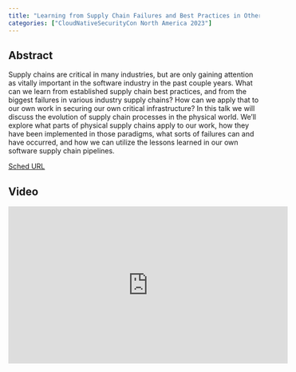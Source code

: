 ```yaml
---
title: "Learning from Supply Chain Failures and Best Practices in Other Industries - Demian Ginther, Superorbital, LLC"
categories: ["CloudNativeSecurityCon North America 2023"]
---
```


## Abstract

Supply chains are critical in many industries, but are only gaining attention as vitally important in the software industry in the past couple years. What can we learn from established supply chain best practices, and from the biggest failures in various industry supply chains? How can we apply that to our own work in securing our own critical infrastructure? In this talk we will discuss the evolution of supply chain processes in the physical world. We’ll explore what parts of physical supply chains apply to our work, how they have been implemented in those paradigms, what sorts of failures can and have occurred, and how we can utilize the lessons learned in our own software supply chain pipelines.

[Sched URL](https://cloudnativesecurityconna23.sched.com/event/7d0bf2c50eedb51d98e3f10c9a25e98d)

## Video

<iframe width='560' height='315' src='https://www.youtube.com/embed/aTL_UIPWw9E' frameborder='0' allow='accelerometer; autoplay; encrypted-media; gyroscope; picture-in-picture' allowfullscreen></iframe>
